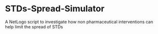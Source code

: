 # STDs-Spread-Simulator
A NetLogo script to investigate how non pharmaceutical interventions can help limit the spread of STDs
